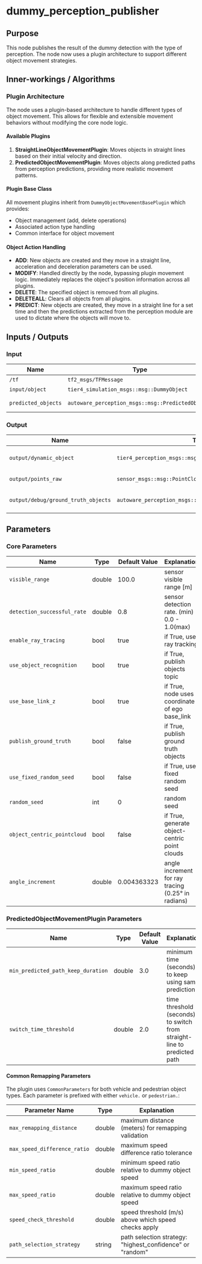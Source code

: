 # dummy_perception_publisher

## Purpose

This node publishes the result of the dummy detection with the type of perception. The node now uses a plugin architecture to support different object movement strategies.

## Inner-workings / Algorithms

### Plugin Architecture

The node uses a plugin-based architecture to handle different types of object movement. This allows for flexible and extensible movement behaviors without modifying the core node logic.

#### Available Plugins

1. **StraightLineObjectMovementPlugin**: Moves objects in straight lines based on their initial velocity and direction.
2. **PredictedObjectMovementPlugin**: Moves objects along predicted paths from perception predictions, providing more realistic movement patterns.

#### Plugin Base Class

All movement plugins inherit from `DummyObjectMovementBasePlugin` which provides:

- Object management (add, delete operations)
- Associated action type handling
- Common interface for object movement

#### Object Action Handling

- **ADD**: New objects are created and they move in a straight line, acceleration and deceleration parameters can be used.
- **MODIFY**: Handled directly by the node, bypassing plugin movement logic. Immediately replaces the object's position information across all plugins.
- **DELETE**: The specified object is removed from all plugins.
- **DELETEALL**: Clears all objects from all plugins.
- **PREDICT**: New objects are created, they move in a straight line for a set time and then the predictions extracted from the perception module are used to dictate where the objects will move to.

## Inputs / Outputs

### Input

| Name                | Type                                              | Description                                               |
| ------------------- | ------------------------------------------------- | --------------------------------------------------------- |
| `/tf`               | `tf2_msgs/TFMessage`                              | TF (self-pose)                                            |
| `input/object`      | `tier4_simulation_msgs::msg::DummyObject`         | dummy detection objects                                   |
| `predicted_objects` | `autoware_perception_msgs::msg::PredictedObjects` | predicted objects (used by PredictedObjectMovementPlugin) |

### Output

| Name                                | Type                                                     | Description             |
| ----------------------------------- | -------------------------------------------------------- | ----------------------- |
| `output/dynamic_object`             | `tier4_perception_msgs::msg::DetectedObjectsWithFeature` | dummy detection objects |
| `output/points_raw`                 | `sensor_msgs::msg::PointCloud2`                          | point cloud of objects  |
| `output/debug/ground_truth_objects` | `autoware_perception_msgs::msg::TrackedObjects`          | ground truth objects    |

## Parameters

### Core Parameters

| Name                        | Type   | Default Value | Explanation                                        |
| --------------------------- | ------ | ------------- | -------------------------------------------------- |
| `visible_range`             | double | 100.0         | sensor visible range [m]                           |
| `detection_successful_rate` | double | 0.8           | sensor detection rate. (min) 0.0 - 1.0(max)        |
| `enable_ray_tracing`        | bool   | true          | if True, use ray tracking                          |
| `use_object_recognition`    | bool   | true          | if True, publish objects topic                     |
| `use_base_link_z`           | bool   | true          | if True, node uses z coordinate of ego base_link   |
| `publish_ground_truth`      | bool   | false         | if True, publish ground truth objects              |
| `use_fixed_random_seed`     | bool   | false         | if True, use fixed random seed                     |
| `random_seed`               | int    | 0             | random seed                                        |
| `object_centric_pointcloud` | bool   | false         | if True, generate object-centric point clouds      |
| `angle_increment`           | double | 0.004363323   | angle increment for ray tracing (0.25° in radians) |

### PredictedObjectMovementPlugin Parameters

| Name                               | Type   | Default Value | Explanation                                                             |
| ---------------------------------- | ------ | ------------- | ----------------------------------------------------------------------- |
| `min_predicted_path_keep_duration` | double | 3.0           | minimum time (seconds) to keep using same prediction                    |
| `switch_time_threshold`            | double | 2.0           | time threshold (seconds) to switch from straight-line to predicted path |

#### Common Remapping Parameters

The plugin uses `CommonParameters` for both vehicle and pedestrian object types. Each parameter is prefixed with either `vehicle.` or `pedestrian.`:

| Parameter Name               | Type   | Explanation                                               |
| ---------------------------- | ------ | --------------------------------------------------------- |
| `max_remapping_distance`     | double | maximum distance (meters) for remapping validation        |
| `max_speed_difference_ratio` | double | maximum speed difference ratio tolerance                  |
| `min_speed_ratio`            | double | minimum speed ratio relative to dummy object speed        |
| `max_speed_ratio`            | double | maximum speed ratio relative to dummy object speed        |
| `speed_check_threshold`      | double | speed threshold (m/s) above which speed checks apply      |
| `path_selection_strategy`    | string | path selection strategy: "highest_confidence" or "random" |

